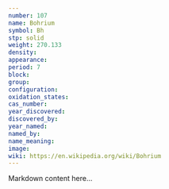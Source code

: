 ```yaml
---
number: 107
name: Bohrium
symbol: Bh
stp: solid
weight: 270.133
density:
appearance:
period: 7
block:
group:
configuration:
oxidation_states:
cas_number:
year_discovered:
discovered_by:
year_named:
named_by:
name_meaning:
image:
wiki: https://en.wikipedia.org/wiki/Bohrium
---
```


Markdown content here...
